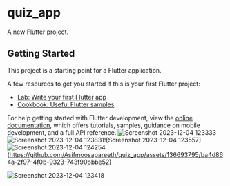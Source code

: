 # quiz_app

A new Flutter project.

## Getting Started

This project is a starting point for a Flutter application.

A few resources to get you started if this is your first Flutter project:

- [Lab: Write your first Flutter app](https://docs.flutter.dev/get-started/codelab)
- [Cookbook: Useful Flutter samples](https://docs.flutter.dev/cookbook)

For help getting started with Flutter development, view the
[online documentation](https://docs.flutter.dev/), which offers tutorials,
samples, guidance on mobile development, and a full API reference.
![Screenshot 2023-12-04 123333](https://github.com/Asifmoosapareeth/quiz_app/assets/136693795/82ff7fa4-d4a1-4ede-b49f-b6e6dc53c563)
![Screenshot 2023-12-04 123831](https://github.com/Asifmoosapareeth/quiz_app/assets/136693795/47795e43-85ff-496a-ba8d-bec5f7dcab50)![Screenshot 2023-12-04 123557]![Screenshot 2023-12-04 124254](https://github.com/Asifmoosapareeth/quiz_app/assets/136693795/e28d5598-775d-47fe-a417-d20444166da9)
(https://github.com/Asifmoosapareeth/quiz_app/assets/136693795/ba4d864a-2f97-4f0b-9323-743f90bbbe52)

![Screenshot 2023-12-04 123418](https://github.com/Asifmoosapareeth/quiz_app/assets/136693795/579a5ebe-74ac-42d9-b01b-cf2fd36cd69c)

